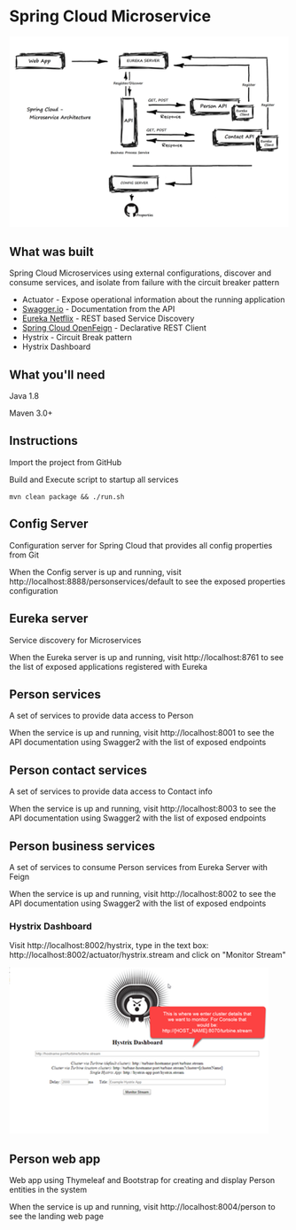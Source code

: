 # Spring Cloud Microservice
![Microservices Overview](readme-img/architecture-design.png)

## What was built
Spring Cloud Microservices using external configurations, discover and consume services, and isolate from failure with the circuit breaker pattern

- Actuator - Expose operational information about the running application
- [Swagger.io](https://swagger.io) - Documentation from the API
- [Eureka Netflix](https://github.com/Netflix/eureka/wiki/Eureka-at-a-glance) - REST based Service Discovery 
- [Spring Cloud OpenFeign](https://cloud.spring.io/spring-cloud-openfeign/single/spring-cloud-openfeign.html) - Declarative REST Client
- Hystrix - Circuit Break pattern
- Hystrix Dashboard

## What you'll need

Java 1.8

Maven 3.0+

## Instructions
Import the project from GitHub

Build and Execute script to startup all services
```
mvn clean package && ./run.sh
```

## Config Server
Configuration server for Spring Cloud that provides all config properties from Git

When the Config server is up and running, visit http://localhost:8888/personservices/default to see the exposed properties configuration

## Eureka server
Service discovery for Microservices

When the Eureka server is up and running, visit http://localhost:8761 to see the list of exposed applications registered with Eureka

## Person services
A set of services to provide data access to Person

When the service is up and running, visit http://localhost:8001 to see the API documentation using Swagger2 with the list of exposed endpoints

## Person contact services
A set of services to provide data access to Contact info

When the service is up and running, visit http://localhost:8003 to see the API documentation using Swagger2 with the list of exposed endpoints

## Person business services
A set of services to consume Person services from Eureka Server with Feign 

When the service is up and running, visit http://localhost:8002 to see the API documentation using Swagger2 with the list of exposed endpoints

### Hystrix Dashboard
Visit http://localhost:8002/hystrix, type in the text box: http://localhost:8002/actuator/hystrix.stream and click on "Monitor Stream"

![hystrix home](readme-img/hystrix-home.png)

## Person web app
Web app using Thymeleaf and Bootstrap for creating and display Person entities in the system

When the service is up and running, visit http://localhost:8004/person to see the landing web page
